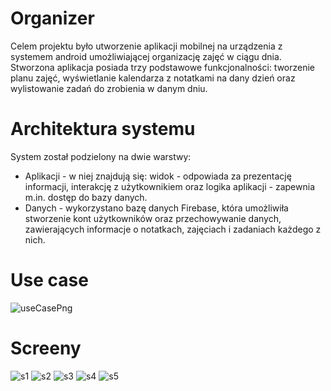 # Organizer

Celem projektu było utworzenie aplikacji mobilnej na urządzenia z systemem android umożliwiającej organizację zajęć w ciągu dnia. Stworzona aplikacja posiada trzy podstawowe funkcjonalności: tworzenie planu zajęć, wyświetlanie kalendarza z notatkami na dany dzień oraz wylistowanie zadań do zrobienia w danym dniu.

# Architektura systemu

System został podzielony na dwie warstwy:
- Aplikacji - w niej znajdują się: widok - odpowiada za prezentację informacji, interakcję z użytkownikiem oraz logika aplikacji - zapewnia m.in. dostęp do bazy danych. 
-  Danych - wykorzystano bazę danych Firebase, która umożliwiła stworzenie kont użytkowników oraz przechowywanie danych, zawierających informacje o notatkach, zajęciach i zadaniach każdego z nich.

# Use case

![useCasePng](https://user-images.githubusercontent.com/23523297/59206646-ae33b600-8ba5-11e9-8a3a-3d5a70078b05.png)

# Screeny

![s1](https://user-images.githubusercontent.com/23523297/59206396-23eb5200-8ba5-11e9-8bf1-39e40512b711.png)
![s2](https://user-images.githubusercontent.com/23523297/59206423-2baaf680-8ba5-11e9-9991-42fff2a1ab67.png)
![s3](https://user-images.githubusercontent.com/23523297/59206436-31a0d780-8ba5-11e9-9cfe-fead5e0c40c6.png)
![s4](https://user-images.githubusercontent.com/23523297/59206441-34033180-8ba5-11e9-939b-aa523d1542b9.png)
![s5](https://user-images.githubusercontent.com/23523297/59206448-3796b880-8ba5-11e9-8684-fbc1e8359f56.png)